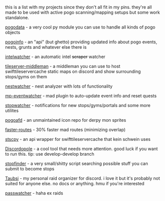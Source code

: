 this is a list with my projects since they don't all fit in my pins. they're all made to be used with active pogo scanning/mapping setups but some work standalone.

[pogodata](https://github.com/ccev/pogodata) - a very cool py module you can use to handle all kinds of pogo objects

[pogoinfo](https://github.com/ccev/pogoinfo) - an "api" (but ghetto) providing updated info about pogo events, nests, grunts and whatever else there is

[intelwatcher](https://github.com/ccev/intelwatcher) - an automatic intel ~~scraper~~ watcher

[tileserver-middleman](https://github.com/ccev/tileserver-middleman) - a middleman you can use to host swifttileservercache static maps on discord and show surrounding stops/gyms on them

[nestwatcher](https://github.com/M4d40/nestwatcher) - nest analyzer with lots of functionality

[mp-eventwatcher](https://github.com/ccev/mp-eventwatcher) - mad plugin to auto-update event info and reset quests

[stopwatcher](https://github.com/ccev/stopwatcher) - notifications for new stops/gyms/portals and some more utilites

[pogoafd](https://github.com/ccev/pogoafd) - an unmaintained icon repo for derpy mon sprites

[faster-routes](https://github.com/ccev/faster-routes) - 30% faster mad routes (minimizing overlap)

[stscpy](https://github.com/ccev/stscpy) - an api wrapper for swifttileservercache that kein schwein uses

[Discordopole](https://github.com/ccev/Discordopole) - a cool tool that needs more attention. good luck if you want to run this. tip: use develop-develop branch

[stopfinder](https://github.com/ccev/stopfinder) - a very small/shitty script searching possible stuff you can submit to become stops

[Taubsi](https://github.com/ccev/Taubsi) - my personal raid organizer for discord. i love it but it's probably not suited for anyone else. no docs or anything. hmu if you're interested

[passwatcher](https://github.com/ccev/passwatcher) - haha ex raids 
